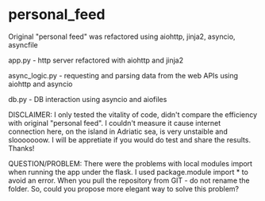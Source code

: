 # personal_feed
Original "personal feed" was refactored using aiohttp, jinja2, asyncio, asyncfile

app.py - http server refactored with aiohttp and jinja2

async_logic.py - requesting and parsing data from the web APIs using aiohttp and asyncio

db.py - DB interaction using asyncio and aiofiles

DISCLAIMER: I only tested the vitality of code, didn't compare the efficiency with original "personal feed".
I couldn't measure it cause internet connection here, on the island in Adriatic sea, is very unstaible and slooooooow. I will be appretiate if you would do test and share the results. Thanks!

QUESTION/PROBLEM: 
There were the problems with local modules import when running the app under the flask.
I used package.module import * to avoid an error. When you pull the repository from GIT - do not rename the folder. 
So, could you propose more elegant way to solve this problem?
